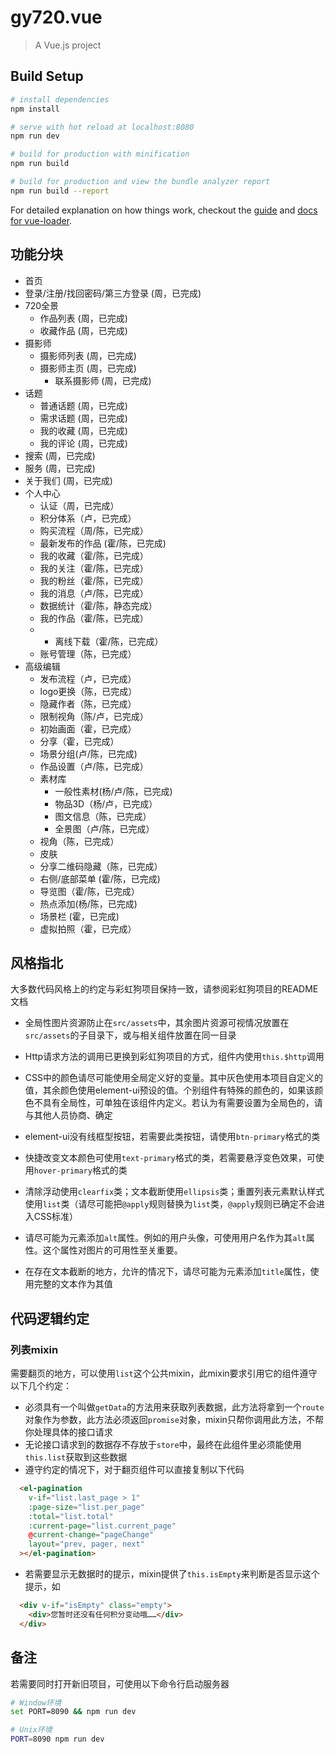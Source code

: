 # gy720.vue


> A Vue.js project

## Build Setup

``` bash
# install dependencies
npm install

# serve with hot reload at localhost:8080
npm run dev

# build for production with minification
npm run build

# build for production and view the bundle analyzer report
npm run build --report
```

For detailed explanation on how things work, checkout the [guide](http://vuejs-templates.github.io/webpack/) and [docs for vue-loader](http://vuejs.github.io/vue-loader).

## 功能分块

- 首页
- 登录/注册/找回密码/第三方登录 (周，已完成)
- 720全景
  - 作品列表 (周，已完成)
  - 收藏作品 (周，已完成)
- 摄影师
  - 摄影师列表 (周，已完成)
  - 摄影师主页 (周，已完成)
    - 联系摄影师  (周，已完成)
- 话题
  - 普通话题 (周，已完成)
  - 需求话题 (周，已完成)
  - 我的收藏 (周，已完成)
  - 我的评论 (周，已完成)
- 搜索 (周，已完成)
- 服务 (周，已完成)
- 关于我们 (周，已完成)
- 个人中心
  - 认证（周，已完成）
  - 积分体系（卢，已完成）
  - 购买流程（周/陈，已完成）
  - 最新发布的作品 (霍/陈，已完成)
  - 我的收藏（霍/陈，已完成）
  - 我的关注（霍/陈，已完成）
  - 我的粉丝（霍/陈，已完成）
  - 我的消息（卢/陈，已完成）
  - 数据统计（霍/陈，静态完成）
  - 我的作品（霍/陈，已完成）
  - - 离线下载（霍/陈，已完成）
  - 账号管理（陈，已完成）
- 高级编辑
  - 发布流程（卢，已完成）
  - logo更换（陈，已完成）
  - 隐藏作者（陈，已完成）
  - 限制视角（陈/卢，已完成）
  - 初始画面（霍，已完成）
  - 分享（霍，已完成）
  - 场景分组(卢/陈，已完成)
  - 作品设置（卢/陈，已完成）
  - 素材库
    - 一般性素材(杨/卢/陈，已完成)
    - 物品3D（杨/卢，已完成）
    - 图文信息（陈，已完成）
    - 全景图（卢/陈，已完成）
  - 视角（陈，已完成）
  - 皮肤
  - 分享二维码隐藏（陈，已完成）
  - 右侧/底部菜单 (霍/陈，已完成)
  - 导览图（霍/陈，已完成）
  - 热点添加(杨/陈，已完成)
  - 场景栏 (霍，已完成)
  - 虚拟拍照（霍，已完成）

## 风格指北

大多数代码风格上的约定与彩虹狗项目保持一致，请参阅彩虹狗项目的README文档

- 全局性图片资源防止在`src/assets`中，其余图片资源可视情况放置在`src/assets`的子目录下，或与相关组件放置在同一目录

- Http请求方法的调用已更换到彩虹狗项目的方式，组件内使用`this.$http`调用

- CSS中的颜色请尽可能使用全局定义好的变量。其中灰色使用本项目自定义的值，其余颜色使用element-ui预设的值。个别组件有特殊的颜色的，如果该颜色不具有全局性，可单独在该组件内定义。若认为有需要设置为全局色的，请与其他人员协商、确定

- element-ui没有线框型按钮，若需要此类按钮，请使用`btn-primary`格式的类

- 快捷改变文本颜色可使用`text-primary`格式的类，若需要悬浮变色效果，可使用`hover-primary`格式的类

- 清除浮动使用`clearfix`类；文本截断使用`ellipsis`类；重置列表元素默认样式使用`list`类（请尽可能把`@apply`规则替换为`list`类，`@apply`规则已确定不会进入CSS标准）

- 请尽可能为<img>元素添加`alt`属性。例如的用户头像，可使用用户名作为其`alt`属性。这个属性对图片的可用性至关重要。

- 在存在文本截断的地方，允许的情况下，请尽可能为元素添加`title`属性，使用完整的文本作为其值


## 代码逻辑约定

### 列表mixin
需要翻页的地方，可以使用`list`这个公共mixin，此mixin要求引用它的组件遵守以下几个约定：

- 必须具有一个叫做`getData`的方法用来获取列表数据，此方法将拿到一个`route`对象作为参数，此方法必须返回`promise`对象，mixin只帮你调用此方法，不帮你处理具体的接口请求
- 无论接口请求到的数据存不存放于`store`中，最终在此组件里必须能使用`this.list`获取到这些数据
- 遵守约定的情况下，对于翻页组件可以直接复制以下代码

```html
  <el-pagination
    v-if="list.last_page > 1"
    :page-size="list.per_page"
    :total="list.total"
    :current-page="list.current_page"
    @current-change="pageChange"
    layout="prev, pager, next"
  ></el-pagination>
```

- 若需要显示无数据时的提示，mixin提供了`this.isEmpty`来判断是否显示这个提示，如

```html
  <div v-if="isEmpty" class="empty">
    <div>您暂时还没有任何积分变动哦……</div>
  </div>
```

## 备注

若需要同时打开新旧项目，可使用以下命令行启动服务器

```bash
# Window环境
set PORT=8090 && npm run dev

# Unix环境
PORT=8090 npm run dev
```
